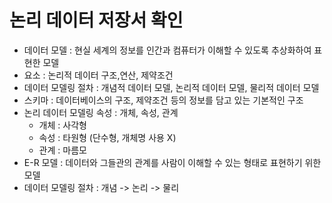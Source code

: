 # 논리 데이터 저장서 확인
- 데이터 모델 : 현실 세계의 정보를 인간과 컴퓨터가 이해할 수 있도록 추상화하여 표현한 모델
- 요소 : 논리적 데이터 구조,연산, 제약조건
- 데이터 모델링 절차 : 개념적 데이터 모델, 논리적 데이터 모델, 물리적 데이터 모델
- 스키마 : 데이터베이스의 구조, 제약조건 등의 정보를 담고 있는 기본적인 구조
- 논리 데이터 모델링 속성 : 개체, 속성, 관계
  - 개체 : 사각형
  - 속성 : 타원형 (단수형, 개체명 사용 X)
  - 관계 : 마름모
- E-R 모델 : 데이터와 그들관의 관계를 사람이 이해할 수 있는 형태로 표현하기 위한 모델
- 데이터 모델링 절차 : 개념 -> 논리 -> 물리
